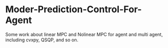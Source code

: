 # Moder-Prediction-Control-For-Agent
Some work about linear MPC and Nolinear MPC for agent and multi agent, including cvxpy, QSQP, and so on.
